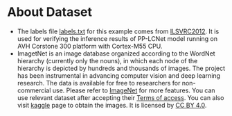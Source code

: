# About Dataset
* The labels file [labels.txt](./labels.txt) for this example comes from [ILSVRC2012](https://www.image-net.org/). It is used for verifying the inference results of PP-LCNet model running on AVH Corstone 300 platform with Cortex-M55 CPU.
* ImagetNet is an image database organized according to the WordNet hierarchy (currently only the nouns), in which each node of the hierarchy is depicted by hundreds and thousands of images. The project has been instrumental in advancing computer vision and deep learning research. The data is available for free to researchers for non-commercial use. Please refer to [ImageNet](https://www.image-net.org/index.php) for more features. You can use relevant dataset after accepting their [Terms of access](https://image-net.org/download). You can also visit [kaggle](https://www.kaggle.com/competitions/imagenet-object-localization-challenge/data) page to obtain the images. It is licensed by [CC BY 4.0](https://www.image-net.org/).